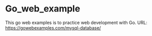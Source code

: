 # Go_web_example

This go web examples is to practice web development with Go.
URL: https://gowebexamples.com/mysql-database/
